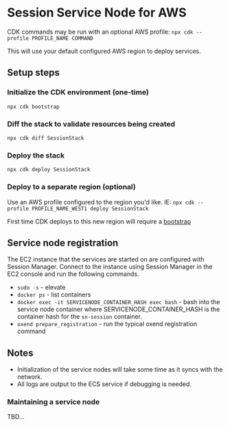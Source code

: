 # Session Service Node for AWS

CDK commands may be run with an optional AWS profile: `npx cdk --profile PROFILE_NAME COMMAND`

This will use your default configured AWS region to deploy services.

## Setup steps

### Initialize the CDK environment (one-time)

`npx cdk bootstrap`

### Diff the stack to validate resources being created

`npx cdk diff SessionStack`

### Deploy the stack

`npx cdk deploy SessionStack`

### Deploy to a separate region (optional)

Use an AWS profile configured to the region you'd like.
IE: `npx cdk --profile PROFILE_NAME_WEST1 deploy SessionStack`

First time CDK deploys to this new region will require a [bootstrap](#initialize-the-cdk-environment-one-time)

## Service node registration

The EC2 instance that the services are started on are configured with Session Manager. Connect to the instance using
Session Manager in the EC2 console and run the following commands.

* `sudo -s` - elevate
* `docker ps` - list containers
* `docker exec -it SERVICENODE_CONTAINER_HASH exec bash` - bash into the service node container where
  SERVICENODE_CONTAINER_HASH is the container hash for the `sn-session` container.
* `oxend prepare_registration` - run the typical oxend registration command

## Notes

* Initialization of the service nodes will take some time as it syncs with the network.
* All logs are output to the ECS service if debugging is needed.

### Maintaining a service node

TBD...
